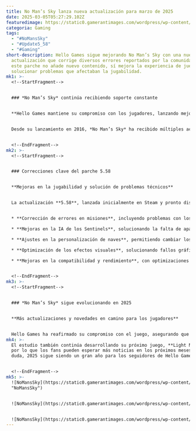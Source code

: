 ```yaml
---
title: No Man’s Sky lanza nueva actualización para marzo de 2025
date: 2025-03-05T05:27:29.102Z
featuredimage: https://static0.gamerantimages.com/wordpress/wp-content/uploads/2025/03/no-mans-sky-character-ship-planet-background.jpg?q=70&fit=crop&w=1140&h=&dpr=1
categoria: Gaming
tags:
  - "#NoMansSky"
  - "#Update5_58"
  - "#Gaming"
short-description: Hello Games sigue mejorando No Man’s Sky con una nueva
  actualización que corrige diversos errores reportados por la comunidad. Aunque
  este parche no añade nuevo contenido, sí mejora la experiencia de juego al
  solucionar problemas que afectaban la jugabilidad.
mk1: >-
  <!--StartFragment-->


  ### *No Man’s Sky* continúa recibiendo soporte constante


  **Hello Games mantiene su compromiso con los jugadores, lanzando mejoras periódicas**


  Desde su lanzamiento en 2016, *No Man’s Sky* ha recibido múltiples actualizaciones que han expandido su contenido y mejorado su estabilidad. A inicios de 2025, el juego recibió la actualización **Worlds Part II**, que trajo una gran cantidad de novedades. Ahora, el **parche 5.58** se centra en solucionar errores, asegurando una experiencia más fluida para los jugadores.


  <!--EndFragment-->
mk2: >-
  <!--StartFragment-->


  ### Correcciones clave del parche 5.58


  **Mejoras en la jugabilidad y solución de problemas técnicos**


  La actualización **5.58**, lanzada inicialmente en Steam y pronto disponible en otras plataformas, soluciona varios errores molestos, entre ellos:


  * **Corrección de errores en misiones**, incluyendo problemas con los marcadores de objetivos.

  * **Mejoras en la IA de los Sentinels**, solucionando la falta de aparición de los *Sentinel Walkers*.

  * **Ajustes en la personalización de naves**, permitiendo cambiar los colores de las naves solares correctamente.

  * **Optimización de los efectos visuales**, solucionando fallos gráficos en entornos y superficies acuáticas.

  * **Mejoras en la compatibilidad y rendimiento**, con optimizaciones de memoria para consolas y PC.


  <!--EndFragment-->
mk3: >-
  <!--StartFragment-->


  ### *No Man’s Sky* sigue evolucionando en 2025


  **Más actualizaciones y novedades en camino para los jugadores**


  Hello Games ha reafirmado su compromiso con el juego, asegurando que seguirán escuchando a la comunidad para mejorar *No Man’s Sky*. Además de estos parches, se esperan futuras expansiones de contenido a lo largo del año.
mk4: >-
  El estudio también continúa desarrollando su próximo juego, **Light No Fire**,
  por lo que los fans pueden esperar más noticias en los próximos meses. Sin
  duda, 2025 sigue siendo un gran año para los seguidores de Hello Games.


  <!--EndFragment-->
mk5: >-
  ![NoMansSky](https://static0.gamerantimages.com/wordpress/wp-content/uploads/2025/02/no-mans-sky-starship-water-planet-feature.jpg?q=49&fit=crop&w=750&h=422&dpr=2
  "NoMansSky")


  ![NoMansSky](https://static0.gamerantimages.com/wordpress/wp-content/uploads/2025/02/no-man-s-sky-worlds-part-2-promo-image-cropped.jpg?q=49&fit=crop&w=750&h=422&dpr=2 "NoMansSky")


  ![NoMansSky](https://static0.gamerantimages.com/wordpress/wp-content/uploads/2025/02/no-man-s-sky-ice.jpg?q=49&fit=crop&w=750&h=422&dpr=2 "NoMansSky")
---
```

